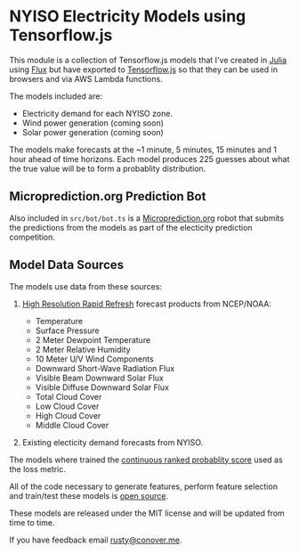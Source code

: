 # NYISO Electricity Models using Tensorflow.js

This module is a collection of Tensorflow.js models that I've created
in [Julia](https://julialang.org/) using [Flux](https://fluxml.ai/Flux.jl/stable/) but have exported to [Tensorflow.js](https://www.tensorflow.org/js) so that they
can be used in browsers and via AWS Lambda functions.

The models included are:

- Electricity demand for each NYISO zone.
- Wind power generation (coming soon)
- Solar power generation (coming soon)

The models make forecasts at the ~1 minute, 5 minutes, 15 minutes
and 1 hour ahead of time horizons. Each model produces 225 guesses
about what the true value will be to form a probablity distribution.

## Microprediction.org Prediction Bot

Also included in `src/bot/bot.ts` is a [Microprediction.org](http://microprediction.com) robot that submits the predictions from the models as part of the electicity prediction competition.

## Model Data Sources

The models use data from these sources:

1. [High Resolution Rapid Refresh](https://rapidrefresh.noaa.gov/hrrr/) forecast products from NCEP/NOAA:

   - Temperature
   - Surface Pressure
   - 2 Meter Dewpoint Temperature
   - 2 Meter Relative Humidity
   - 10 Meter U/V Wind Components
   - Downward Short-Wave Radiation Flux
   - Visible Beam Downward Solar Flux
   - Visible Diffuse Downward Solar Flux
   - Total Cloud Cover
   - Low Cloud Cover
   - High Cloud Cover
   - Middle Cloud Cover

2. Existing electicity demand forecasts from NYISO.

The models where trained the [continuous ranked probablity score](https://www.lokad.com/continuous-ranked-probability-score) used as the loss metric.

All of the code necessary to generate features, perform feature selection
and train/test these models is [open source](https://github.com/rustyconover/microprediction-nyiso-electricity).

These models are released under the MIT license and will be updated
from time to time.

If you have feedback email [rusty@conover.me](mailto:rusty@conover.me).

